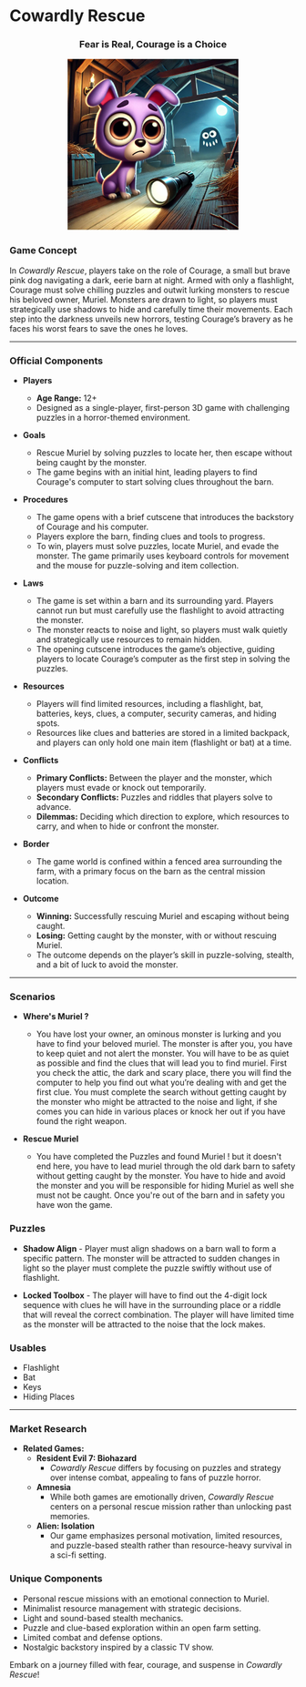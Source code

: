 # Cowardly Rescue

<div align="center">
  <h3><strong>Fear is Real, Courage is a Choice</strong></h3>
</div>

<div align="center">
  <img src="Cowardly Dog Rescue.jpg" width="300"/>
</div>


### Game Concept

In *Cowardly Rescue*, players take on the role of Courage, a small but brave pink dog navigating a dark, eerie barn at night. Armed with only a flashlight, Courage must solve chilling puzzles and outwit lurking monsters to rescue his beloved owner, Muriel. Monsters are drawn to light, so players must strategically use shadows to hide and carefully time their movements. Each step into the darkness unveils new horrors, testing Courage’s bravery as he faces his worst fears to save the ones he loves.

---
### Official Components

- **Players**
  - **Age Range:** 12+  
  - Designed as a single-player, first-person 3D game with challenging puzzles in a horror-themed environment.

- **Goals**
  - Rescue Muriel by solving puzzles to locate her, then escape without being caught by the monster.
  - The game begins with an initial hint, leading players to find Courage's computer to start solving clues throughout the barn.

- **Procedures**
  - The game opens with a brief cutscene that introduces the backstory of Courage and his computer.
  - Players explore the barn, finding clues and tools to progress.
  - To win, players must solve puzzles, locate Muriel, and evade the monster. The game primarily uses keyboard controls for movement and the mouse for puzzle-solving and item collection.

- **Laws**
  - The game is set within a barn and its surrounding yard. Players cannot run but must carefully use the flashlight to avoid attracting the monster.
  - The monster reacts to noise and light, so players must walk quietly and strategically use resources to remain hidden.
  - The opening cutscene introduces the game’s objective, guiding players to locate Courage’s computer as the first step in solving the puzzles.

- **Resources**
  - Players will find limited resources, including a flashlight, bat, batteries, keys, clues, a computer, security cameras, and hiding spots.
  - Resources like clues and batteries are stored in a limited backpack, and players can only hold one main item (flashlight or bat) at a time.

- **Conflicts**
  - **Primary Conflicts:** Between the player and the monster, which players must evade or knock out temporarily.
  - **Secondary Conflicts:** Puzzles and riddles that players solve to advance.
  - **Dilemmas:** Deciding which direction to explore, which resources to carry, and when to hide or confront the monster.

- **Border**
  - The game world is confined within a fenced area surrounding the farm, with a primary focus on the barn as the central mission location.

- **Outcome**
  - **Winning:** Successfully rescuing Muriel and escaping without being caught.
  - **Losing:** Getting caught by the monster, with or without rescuing Muriel.
  - The outcome depends on the player’s skill in puzzle-solving, stealth, and a bit of luck to avoid the monster.
---
### Scenarios

 - **Where's Muriel ?**
    - You have lost your owner, an ominous monster is lurking and you have to find your beloved muriel. 
	  The monster is after you, you have to keep quiet and not alert the monster.
	  You will have to be as quiet as possible and find the clues that will lead you to 	find muriel. 
    First you check the attic,  the dark and scary place, there you will find the computer to help you find out     what you’re dealing with and get the first clue.
    You must complete the search without getting caught by the monster who might be attracted to the noise and       light, if she comes you can hide in various places or knock her out if you have found the right weapon.

  - **Rescue Muriel**
    - You have completed the Puzzles and found Muriel ! 
      but it doesn't end here, you have to lead muriel through the old dark barn to safety without getting           caught by the monster. You have to hide and avoid the monster and you will be responsible for hiding             Muriel as well she must not be caught. Once you're out of the barn and in safety you have won the game.

  ### Puzzles 
  - **Shadow Align** -  Player must align shadows on a barn wall to form a specific pattern. The monster will           be attracted to sudden changes in light so the player must complete the puzzle swiftly without use of           flashlight.

  - **Locked Toolbox** - The player will have to find out the 4-digit lock sequence with clues he will have in         the surrounding place or a riddle that will reveal the correct combination. The player will have limited         time as the monster will be attracted to the noise that the lock makes.

  ### Usables
  - Flashlight
  - Bat
  - Keys
  - Hiding Places
   
---
### Market Research

- **Related Games:**
  - **Resident Evil 7: Biohazard**
    - *Cowardly Rescue* differs by focusing on puzzles and strategy over intense combat, appealing to fans of puzzle horror.
  - **Amnesia**
    - While both games are emotionally driven, *Cowardly Rescue* centers on a personal rescue mission rather than unlocking past memories.
  - **Alien: Isolation**
    - Our game emphasizes personal motivation, limited resources, and puzzle-based stealth rather than resource-heavy survival in a sci-fi setting.

### Unique Components

- Personal rescue missions with an emotional connection to Muriel.
- Minimalist resource management with strategic decisions.
- Light and sound-based stealth mechanics.
- Puzzle and clue-based exploration within an open farm setting.
- Limited combat and defense options.
- Nostalgic backstory inspired by a classic TV show.

Embark on a journey filled with fear, courage, and suspense in *Cowardly Rescue*!
